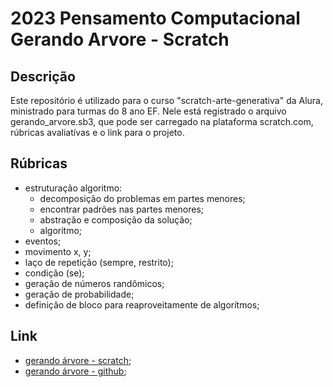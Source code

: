 # 2023 Pensamento Computacional Gerando Arvore - Scratch

## Descrição

Este repositório é utilizado para o curso "scratch-arte-generativa" da Alura, ministrado para turmas do 8 ano EF. Nele está registrado o arquivo gerando_arvore.sb3, que pode ser carregado na plataforma scratch.com, rúbricas avaliatívas e o link para o projeto.

## Rúbricas

* estruturação algoritmo:
  * decomposição do problemas em partes menores;
  * encontrar padrões nas partes menores;
  * abstração e composição da solução;
  * algoritmo;
* eventos;
* movimento x, y;
* laço de repetição (sempre, restrito);
* condição (se);
* geração de números randômicos;
* geração de probabilidade;
* definição de bloco para reaproveitamente de algorítmos;

## Link
* [gerando árvore - scratch](https://scratch.mit.edu/projects/874649592);
* [gerando árvore - github](https://github.com/pFransozi/2023-PC-SCRATCH-GERANDO_ARVORE);
